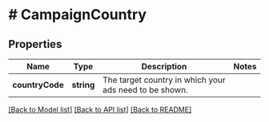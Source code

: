 # # CampaignCountry

## Properties

Name | Type | Description | Notes
------------ | ------------- | ------------- | -------------
**countryCode** | **string** | The target country in which your ads need to be shown. |

[[Back to Model list]](../../README.md#models) [[Back to API list]](../../README.md#endpoints) [[Back to README]](../../README.md)
